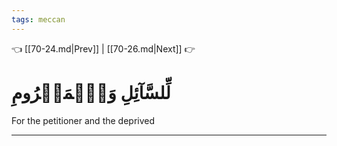 ```yaml
---
tags: meccan
---
```


👈 [[70-24.md|Prev]] | [[70-26.md|Next]] 👉

# لِّلسَّآئِلِ وَٱلۡمَحۡرُومِ

For the petitioner and the deprived

---

